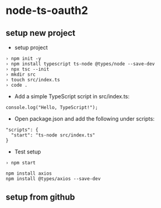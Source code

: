 # node-ts-oauth2

## setup new project

* setup project
```
› npm init -y
› npm install typescript ts-node @types/node --save-dev  
› npx tsc --init   
› mkdir src
› touch src/index.ts
› code .
```
* Add a simple TypeScript script in src/index.ts:
```
console.log("Hello, TypeScript!");
```

* Open package.json and add the following under scripts:
```
"scripts": {
  "start": "ts-node src/index.ts"
}
```
* Test setup
```
› npm start
```

```
npm install axios
npm install @types/axios --save-dev
```

## setup from github
